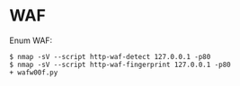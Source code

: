 # WAF

Enum WAF:

```text
$ nmap -sV --script http-waf-detect 127.0.0.1 -p80
$ nmap -sV --script http-waf-fingerprint 127.0.0.1 -p80
+ wafw00f.py
```

